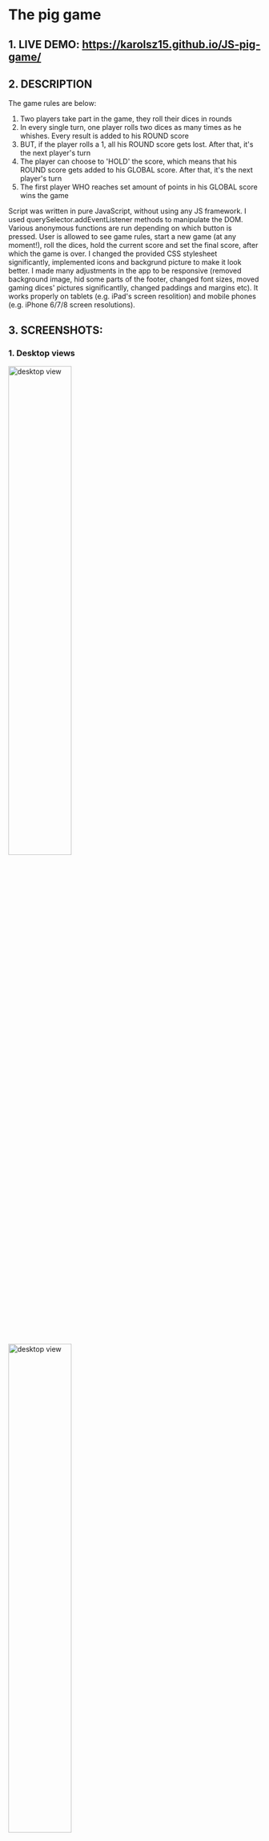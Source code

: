 # The pig game

## 1. LIVE DEMO: https://karolsz15.github.io/JS-pig-game/

## 2. DESCRIPTION

The game rules are below:

1. Two players take part in the game, they roll their dices in rounds 
2. In every single turn, one player rolls two dices as many times as he whishes. Every result is added to his ROUND score
3. BUT, if the player rolls a 1, all his ROUND score gets lost. After that, it's the next player's turn
4. The player can choose to 'HOLD' the score, which means that his ROUND score gets added to his GLOBAL score. After that, it's the next player's turn
5. The first player WHO reaches set amount of points in his GLOBAL score wins the game

Script was written in pure JavaScript, without using any JS framework. I used querySelector.addEventListener methods to manipulate the DOM. 
Various anonymous functions are run depending on which button is pressed.
User is allowed to see game rules, start a new game (at any moment!), roll the dices,
 hold the current score and set the final score, after which the game is over.
I changed the provided CSS stylesheet significantly, implemented icons and backgrund picture to make it look better. 
I made many adjustments in the app to be responsive (removed background image, hid some parts of the footer,
 changed font sizes, moved gaming dices' pictures significantlly, changed paddings and margins etc).
It works properly on tablets (e.g. iPad's screen resolition) and mobile phones (e.g. iPhone 6/7/8 screen resolutions).

## 3. SCREENSHOTS:

### 1. Desktop views
<img src="screenshots/desktop1.png" alt="desktop view" height="50%"/>
<img src="screenshots/desktop2.png" alt="desktop view" height="50%"/> <hr/>

### 2. Tablet horizontal views
<img src="screenshots/tablet-horizontal1.png" alt="Tabet horizontal view" height="50%"/>
<img src="screenshots/tablet-horizontal2.png" alt="Tabet horizontal view" height="50%"/> <hr/>

### 3. Tablet vertical views
<img src="screenshots/tablet-vertical1.png" alt="Tabet vertical view" height="50%"/>
<img src="screenshots/tablet-vertical2.png" alt="Tabet vertical view" height="50%"/> <hr/>

### 4. Mobile phone - landsape views
<img src="screenshots/phone-horizontal1.png" alt="Mobile phone horizontal view" height="50%"/>
<img src="screenshots/phone-horizontal2.png" alt="Mobile phone horizontal view" height="50%"/> <hr/>

### 5. Mobile phone - portrait views
<img src="screenshots/phone-verical1.png" alt="Mobile phone horizontal view" height="50%"/>
<img src="screenshots/phone-verical1.png" alt="Mobile phone horizontal view" height="50%"/> <hr/>


